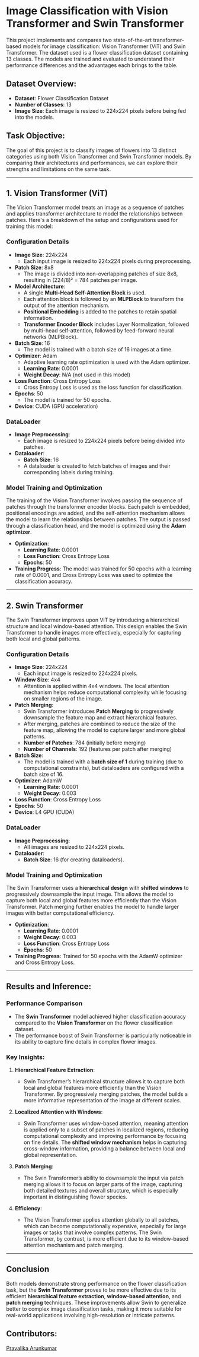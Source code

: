 # Image Classification with Vision Transformer and Swin Transformer
This project implements and compares two state-of-the-art transformer-based models for image classification: Vision Transformer (ViT) and Swin Transformer. The dataset used is a flower classification dataset containing 13 classes. The models are trained and evaluated to understand their performance differences and the advantages each brings to the table.

## Dataset Overview:
- **Dataset**: Flower Classification Dataset
- **Number of Classes**: 13
- **Image Size**: Each image is resized to 224x224 pixels before being fed into the models.

## Task Objective:
The goal of this project is to classify images of flowers into 13 distinct categories using both Vision Transformer and Swin Transformer models. By comparing their architectures and performances, we can explore their strengths and limitations on the same task.

---

## 1. Vision Transformer (ViT)
The Vision Transformer model treats an image as a sequence of patches and applies transformer architecture to model the relationships between patches. Here's a breakdown of the setup and configurations used for training this model:

### Configuration Details
- **Image Size**: 224x224
  - Each input image is resized to 224x224 pixels during preprocessing.
- **Patch Size**: 8x8
  - The image is divided into non-overlapping patches of size 8x8, resulting in (224/8)² = 784 patches per image.
- **Model Architecture**:
  - A single **Multi-Head Self-Attention Block** is used.
  - Each attention block is followed by an **MLPBlock** to transform the output of the attention mechanism.
  - **Positional Embedding** is added to the patches to retain spatial information.
  - **Transformer Encoder Block** includes Layer Normalization, followed by multi-head self-attention, followed by feed-forward neural networks (MLPBlock).
- **Batch Size**: 16
  - The model is trained with a batch size of 16 images at a time.
- **Optimizer**: Adam
  - Adaptive learning rate optimization is used with the Adam optimizer.
  - **Learning Rate**: 0.0001
  - **Weight Decay**: N/A (not used in this model)
- **Loss Function**: Cross Entropy Loss
  - Cross Entropy Loss is used as the loss function for classification.
- **Epochs**: 50
  - The model is trained for 50 epochs.
- **Device**: CUDA (GPU acceleration)

### DataLoader
- **Image Preprocessing**: 
  - Each image is resized to 224x224 pixels before being divided into patches.
- **Dataloader**:
  - **Batch Size**: 16
  - A dataloader is created to fetch batches of images and their corresponding labels during training.
    
### Model Training and Optimization
The training of the Vision Transformer involves passing the sequence of patches through the transformer encoder blocks. Each patch is embedded, positional encodings are added, and the self-attention mechanism allows the model to learn the relationships between patches. The output is passed through a classification head, and the model is optimized using the **Adam optimizer**.
- **Optimization**:
  - **Learning Rate**: 0.0001
  - **Loss Function**: Cross Entropy Loss
  - **Epochs**: 50
- **Training Progress**: The model was trained for 50 epochs with a learning rate of 0.0001, and Cross Entropy Loss was used to optimize the classification accuracy.

---

## 2. Swin Transformer
The Swin Transformer improves upon ViT by introducing a hierarchical structure and local window-based attention. This design enables the Swin Transformer to handle images more effectively, especially for capturing both local and global patterns.

### Configuration Details
- **Image Size**: 224x224
  - Each input image is resized to 224x224 pixels.
- **Window Size**: 4x4
  - Attention is applied within 4x4 windows. The local attention mechanism helps reduce computational complexity while focusing on smaller regions of the image.
- **Patch Merging**:
  - Swin Transformer introduces **Patch Merging** to progressively downsample the feature map and extract hierarchical features.
  - After merging, patches are combined to reduce the size of the feature map, allowing the model to capture larger and more global patterns.
  - **Number of Patches**: 784 (initially before merging)
  - **Number of Channels**: 192 (features per patch after merging)
- **Batch Size**: 
  - The model is trained with a **batch size of 1** during training (due to computational constraints), but dataloaders are configured with a batch size of 16.
- **Optimizer**: AdamW
  - **Learning Rate**: 0.0001
  - **Weight Decay**: 0.003
- **Loss Function**: Cross Entropy Loss
- **Epochs**: 50
- **Device**: L4 GPU (CUDA)

### DataLoader
- **Image Preprocessing**:
  - All images are resized to 224x224 pixels.
- **Dataloader**:
  - **Batch Size**: 16 (for creating dataloaders).

### Model Training and Optimization
The Swin Transformer uses a **hierarchical design** with **shifted windows** to progressively downsample the input image. This allows the model to capture both local and global features more efficiently than the Vision Transformer. Patch merging further enables the model to handle larger images with better computational efficiency.
- **Optimization**:
  - **Learning Rate**: 0.0001
  - **Weight Decay**: 0.003
  - **Loss Function**: Cross Entropy Loss
  - **Epochs**: 50
- **Training Progress**: Trained for 50 epochs with the AdamW optimizer and Cross Entropy Loss.

---

## Results and Inference:

### Performance Comparison
- The **Swin Transformer** model achieved higher classification accuracy compared to the **Vision Transformer** on the flower classification dataset.
- The performance boost of Swin Transformer is particularly noticeable in its ability to capture fine details in complex flower images.

### Key Insights:
1. **Hierarchical Feature Extraction**:
   - Swin Transformer’s hierarchical structure allows it to capture both local and global features more efficiently than the Vision Transformer. By progressively merging patches, the model builds a more informative representation of the image at different scales.
   
2. **Localized Attention with Windows**:
   - Swin Transformer uses window-based attention, meaning attention is applied only to a subset of patches in localized regions, reducing computational complexity and improving performance by focusing on fine details. The **shifted window mechanism** helps in capturing cross-window information, providing a balance between local and global representation.
   
3. **Patch Merging**:
   - The Swin Transformer’s ability to downsample the input via patch merging allows it to focus on larger parts of the image, capturing both detailed textures and overall structure, which is especially important in distinguishing flower species.

4. **Efficiency**:
   - The Vision Transformer applies attention globally to all patches, which can become computationally expensive, especially for large images or tasks that involve complex patterns. The Swin Transformer, by contrast, is more efficient due to its window-based attention mechanism and patch merging.
   
---

## Conclusion
Both models demonstrate strong performance on the flower classification task, but the **Swin Transformer** proves to be more effective due to its efficient **hierarchical feature extraction**, **window-based attention**, and **patch merging** techniques. These improvements allow Swin to generalize better to complex image classification tasks, making it more suitable for real-world applications involving high-resolution or intricate patterns.

## Contributors:  
[Pravalika Arunkumar](https://github.com/pravalikaarunkumar)

